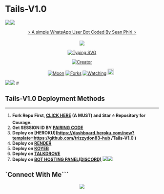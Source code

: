 # Tails-V1.0 
   <a><img src='https://i.imgur.com/LyHic3i.gif'/></a><a><img src='https://i.imgur.com/LyHic3i.gif'/></a>
<p align="center"> 
<u>⚡ A simple WhatsApp User Bot Coded By Sean Phiri ⚡</u>
</p>
<p align="center">
<img src="https://files.catbox.moe/jd0s4p.jpg"/>       
<p align="center">
  <a href="https://git.io/typing-svg"><img src="https://readme-typing-svg.demolab.com?font=EB+Garamond&weight=800&size=28&duration=4000&pause=1000&random=false&width=435&lines=+•Tails +V1.0-+V4•;MULTI-DEVICE+WHATSAPP+BOT;DEVELOPED+BY+Sean+Phiri;RELEASED+DATE+05%2F12%2F2024." alt="Typing SVG" /></a>
</p> 
<p align="center">
<a href="#"><img title="Creator" src="https://img.shields.io/badge/OWNER Sean Phiri -red.svg?style=for-the-badge&logo=github"></a>
</p>
<p align="center">
<a href="https://github.com/SeanPhiri/Tails-V1.0 /stargazers/"><img title="Moon" src="https://img.shields.io/github/stars/trizzydon83-hub /Tails-V1.0 ?color=black&style=flat-square"></a>
<a href="https://github.com/Sean Phiri /Tails-V1.0 /network/members"><img title="Forks" src="https://img.shields.io/github/forks/trizzydon83-hub/Tails-V1.0 ?color=yellow&style=flat-square"></a>
<a href="https://github.com/trizzydon83-hub /Tails-V1.0 /watchers"><img title="Watching" src="https://img.shields.io/github/watchers/SeanPhiri/Tails-V1.0 ?label=Watchers&color=red&style=flat-square"></a>
<a href="https://github.com/trizzydon83-hub /Tails-V1.0 /graphs/commit-activity"><img height="20" src="https://img.shields.io/badge/Maintained-Yes-red.svg"></a>&nbsp;&nbsp;
</p>
<a><img src='https://i.imgur.com/LyHic3i.gif'/></a><a><img src='https://i.imgur.com/LyHic3i.gif'/></a>
#





## Tails-V1.0 Deployment Methods
---
1.  **Fork Repo First, [CLICK HERE](https://github.com/DavidCyrilTech/Anita-V4/fork) (A MUST) and Star ⭐ Repository for Courage.**
2.  **Get SESSION ID BY [PAIRING CODE](https://pair.david-cyril.net.ng)** 
3. **Deploy on [HEROKU](https://dashboard.heroku.com/new?template=https://github.com/trizzydon83-hub /Tails-V1.0 )**
3. **Deploy on [RENDER](https://dashboard.render.com/signup)**
3. **Deploy on [KOYEB](https://app.koyeb.com/services/deploy/?type=git&repository=github.com%2FDavidCyrilTech&branch=main&name=Anita-V4&builder=dockerfile&env%5BAUTO_STATUS_REACT=false%5D=&env%5BSESSION_ID%5D=your%20sessionid%20here&env%5BPUBLIC%5D=true&env=%5BAUTO_TYPING%5D%3Dfalse&env%5BAUTO_STATUS_VIEW%5D=true)**
3. **Deploy on [TALKDROVE](https://host.talkdrove.com)**
3. **Deploy on [BOT HOSTING PANEL(DISCORD)](https://bot-hosting.net/?aff=1251693529084723300)**
<a><img src='https://i.imgur.com/LyHic3i.gif'/></a><a><img src='https://i.imgur.com/LyHic3i.gif'/></a>

## `Connect With Me```
<p align="center">
<a href="https://wa.me/263774271937"><img src="https://img.shields.io/badge/Contact David-25D366?style=for-the-badge&logo=whatsapp&logoColor=white" />
<a href="https://whatsapp.com/channel/